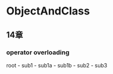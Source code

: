 # ObjectAndClass

14章
--------
<h3>operator overloading</h3>
root
  - sub1
    - sub1a
    - sub1b
  - sub2
  - sub3
